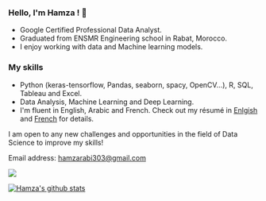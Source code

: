 
### Hello, I'm Hamza ! 👋
   * Google Certified Professional Data Analyst.
   * Graduated from ENSMR Engineering school in Rabat, Morocco. 
   * I enjoy working with data and Machine learning models. 
 ### My skills 
   * Python (keras-tensorflow, Pandas, seaborn, spacy, OpenCV...), R, SQL, Tableau and Excel. 
   * Data Analysis, Machine Learning and Deep Learning. 
   * I'm fluent in English, Arabic and French.
 Check out my résumé in [Enlgish](Hamza_RABI_resume.pdf) and [French](Hamza_RABI_resume_FR.pdf) for details. 
   
  I am open to any new challenges and opportunities in the field of Data Science to improve my skills!
  
  Email address: hamzarabi303@gmail.com
  
  [<img src="https://img.shields.io/badge/linkedin-%230077B5.svg?&style=for-the-badge&logo=linkedin&logoColor=white" />](https://www.linkedin.com/in/hamza-rabi)  
  
[![Hamza's github stats](https://github-readme-stats.vercel.app/api?username=hamzarabi3&theme=blue-green)](https://github.com/anuraghazra/github-readme-stats)



